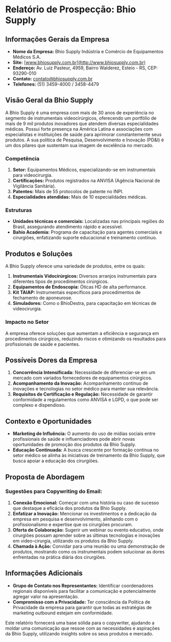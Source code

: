 # Relatório de Prospecção: Bhio Supply

## Informações Gerais da Empresa
- **Nome da Empresa:** Bhio Supply Indústria e Comércio de Equipamentos Médicos S.A.
- **Site:** [www.bhiosupply.com.br](http://www.bhiosupply.com.br)
- **Endereço:** Av. Luiz Pasteur, 4959, Bairro Walderez, Esteio - RS, CEP: 93290-010
- **Contato:** contato@bhiosupply.com.br
- **Telefones:** (51) 3459-4000 / 3458-4479

## Visão Geral da Bhio Supply
A Bhio Supply é uma empresa com mais de 30 anos de experiência no segmento de instrumentais videocirúrgicos, oferecendo um portfólio de mais de 9 mil produtos inovadores que atendem diversas especialidades médicas. Possui forte presença na América Latina e associações com especialistas e instituições de saúde para aprimorar constantemente seus produtos. A sua política de Pesquisa, Desenvolvimento e Inovação (PD&I) é um dos pilares que sustentam sua imagem de excelência no mercado.

### Competência
1. **Setor:** Equipamentos Médicos, especializando-se em instrumentais para videocirurgia.
2. **Certificações:** Produtos registrados na ANVISA (Agência Nacional de Vigilância Sanitária).
3. **Patentes:** Mais de 55 protocolos de patente no INPI.
4. **Especialidades atendidas:** Mais de 10 especialidades médicas.

### Estruturas
- **Unidades técnicas e comerciais:** Localizadas nas principais regiões do Brasil, assegurando atendimento rápido e acessível.
- **Bahio Academia:** Programa de capacitação para agentes comerciais e cirurgiões, enfatizando suporte educacional e treinamento contínuo.

## Produtos e Soluções
A Bhio Supply oferece uma variedade de produtos, entre os quais:

1. **Instrumentais Vidocirúrgicos:** Diversos arranjos instrumentais para diferentes tipos de procedimentos cirúrgicos.
2. **Equipamentos de Endoscopia:** Óticas HD de alta performance.
3. **Kit TAIAP:** Instrumentais específicos para procedimentos de fechamento de aponeurose.
4. **Simuladores:** Como o BhioDestra, para capacitação em técnicas de videocirurgia.

### Impacto no Setor
A empresa oferece soluções que aumentam a eficiência e segurança em procedimentos cirúrgicos, reduzindo riscos e otimizando os resultados para profissionais de saúde e pacientes.

## Possíveis Dores da Empresa
1. **Concorrência Intensificada:** Necessidade de diferenciar-se em um mercado com variados fornecedores de equipamentos cirúrgicos.
2. **Acompanhamento da Inovação:** Acompanhamento contínuo de inovações e tecnologias no setor médico para manter sua relevância.
3. **Requisitos de Certificação e Regulação:** Necessidade de garantir conformidade a regulamentos como ANVISA e LGPD, o que pode ser complexo e dispendioso.

## Contexto e Oportunidades
- **Marketing de Influência:** O aumento do uso de mídias sociais entre profissionais de saúde e influenciadores pode abrir novas oportunidades de promoção dos produtos da Bhio Supply.
- **Educação Continuada:** A busca crescente por formação contínua no setor médico se alinha às iniciativas de treinamento da Bhio Supply, que busca apoiar a educação dos cirurgiões.

## Proposta de Abordagem
### Sugestões para Copywriting do Email:
1. **Conexão Emocional:** Começar com uma história ou caso de sucesso que destaque a eficácia dos produtos da Bhio Supply.
2. **Enfatizar a Inovação:** Mencionar os investimentos e a dedicação da empresa em pesquisa e desenvolvimento, alinhando com o profissionalismo e expertise que os cirurgiões procuram.
3. **Oferta de Colaboração:** Sugerir um webinar ou evento educativo, onde cirurgiões possam aprender sobre as últimas tecnologias e inovações em video-cirurgia, utilizando os produtos da Bhio Supply.
4. **Chamada à Ação:** Convidar para uma reunião ou uma demonstração de produtos, mostrando como os instrumentais podem solucionar as dores enfrentadas na prática diária dos cirurgiões.

## Informações Adicionais
- **Grupo de Contato nos Representantes:** Identificar coordenadores regionais disponíveis para facilitar a comunicação e potencialmente agregar valor na apresentação.
- **Compromisso com a Privacidade:** Ter consciência da Política de Privacidade da empresa para garantir que todas as estratégias de marketing outbound estejam em conformidade.

Este relatório fornecerá uma base sólida para o copywriter, ajudando a moldar uma comunicação que ressoe com as necessidades e aspirações da Bhio Supply, utilizando insights sobre os seus produtos e mercado.